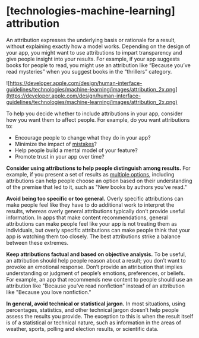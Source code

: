 # **[technologies-machine-learning] attribution**

An attribution expresses the underlying basis or rationale for a result, without explaining exactly how a model works. Depending on the design of your app, you might want to use attributions to impart transparency and give people insight into your results. For example, if your app suggests books for people to read, you might use an attribution like “Because you’ve read mysteries” when you suggest books in the “thrillers” category.

![https://developer.apple.com/design/human-interface-guidelines/technologies/machine-learning/images/attribution_2x.png](https://developer.apple.com/design/human-interface-guidelines/technologies/machine-learning/images/attribution_2x.png)

To help you decide whether to include attributions in your app, consider how you want them to affect people. For example, do you want attributions to:

- Encourage people to change what they do in your app?
- Minimize the impact of [mistakes](https://developer.apple.com/design/human-interface-guidelines/technologies/machine-learning/mistakes)?
- Help people build a mental model of your feature?
- Promote trust in your app over time?

**Consider using attributions to help people distinguish among results.** For example, if you present a set of results as [multiple options](https://developer.apple.com/design/human-interface-guidelines/technologies/machine-learning/multiple-options), including attributions can help people choose an option based on their understanding of the premise that led to it, such as "New books by authors you’ve read."

**Avoid being too specific or too general.** Overly specific attributions can make people feel like they have to do additional work to interpret the results, whereas overly general attributions typically don’t provide useful information. In apps that make content recommendations, general attributions can make people feel like your app is not treating them as individuals, but overly specific attributions can make people think that your app is watching them too closely. The best attributions strike a balance between these extremes.

**Keep attributions factual and based on objective analysis.** To be useful, an attribution should help people reason about a result; you don’t want to provoke an emotional response. Don’t provide an attribution that implies understanding or judgment of people’s emotions, preferences, or beliefs. For example, an app that recommends new content to people should use an attribution like "Because you’ve read nonfiction" instead of an attribution like "Because you love nonfiction."

**In general, avoid technical or statistical jargon.** In most situations, using percentages, statistics, and other technical jargon doesn’t help people assess the results you provide. The exception to this is when the result itself is of a statistical or technical nature, such as information in the areas of weather, sports, polling and election results, or scientific data.